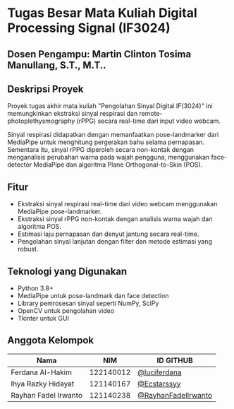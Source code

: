 # Tugas Besar Mata Kuliah Digital Processing Signal (IF3024)

## Dosen Pengampu: **Martin Clinton Tosima Manullang, S.T., M.T..**

## Deskripsi Proyek
Proyek tugas akhir mata kuliah "Pengolahan Sinyal Digital IF(3024)" ini memungkinkan ekstraksi sinyal respirasi dan remote-photoplethysmography (rPPG) secara real-time dari input video webcam. 

Sinyal respirasi didapatkan dengan memanfaatkan pose-landmarker dari MediaPipe untuk menghitung pergerakan bahu selama pernapasan. Sementara itu, sinyal rPPG diperoleh secara non-kontak dengan menganalisis perubahan warna pada wajah pengguna, menggunakan face-detector MediaPipe dan algoritma Plane Orthogonal-to-Skin (POS).

## Fitur
- Ekstraksi sinyal respirasi real-time dari video webcam menggunakan MediaPipe pose-landmarker.
- Ekstraksi sinyal rPPG non-kontak dengan analisis warna wajah dan algoritma POS.
- Estimasi laju pernapasan dan denyut jantung secara real-time.
- Pengolahan sinyal lanjutan dengan filter dan metode estimasi yang robust.

## Teknologi yang Digunakan
- Python 3.8+
- MediaPipe untuk pose-landmark dan face detection
- Library pemrosesan sinyal seperti NumPy, SciPy
- OpenCV untuk pengolahan video
- Tkinter untuk GUI

## Anggota Kelompok

| Nama                    | NIM       | ID GITHUB                      |
|-------------------------|-----------|-------------------------------|
| Ferdana Al-Hakim        | 122140012 | [@luciferdana](https://github.com/luciferdana)           |
| Ihya Razky Hidayat      | 121140167 | [@Ecstarssyy](https://github.com/Ecstarssyy)             |
| Rayhan Fadel Irwanto    | 121140238 | [@RayhanFadelIrwanto](https://github.com/RayhanFadelIrwanto) |

